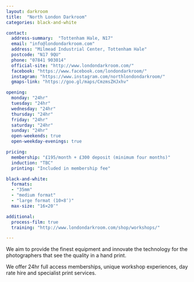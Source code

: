 ```yaml
---
layout: darkroom
title:  "North London Darkroom"
categories: black-and-white

contact:
  address-summary:  "Tottenham Hale, N17"
  email: "info@londondarkroom.com"
  address: "Milmead Industrial Center, Tottenham Hale"
  postcode: "N17 9QU"
  phone: "07841 903014"
  official-site: "http://www.londondarkroom.com/"
  facebook: "https://www.facebook.com/londondarkroom/"
  instagram: "https://www.instagram.com/northlondondarkroom/"
  gmaps-link: "https://goo.gl/maps/CmzmsZHJxhv"

opening:
  monday: "24hr"
  tuesday: "24hr"
  wednesday: "24hr"
  thursday: "24hr"
  friday: "24hr"
  saturday: "24hr"
  sunday: "24hr"
  open-weekends: true
  open-weekday-evenings: true

pricing:
  membership: "£195/month + £300 deposit (minimum four months)"
  induction: "TBC"
  printing: "Included in membership fee"

black-and-white:
  formats:
  - "35mm"
  - "medium format"
  - "large format (10×8″)"
  max-size: "16×20″"

additional:
  process-film: true
  training: "http://www.londondarkroom.com/shop/workshops/"

---
```


We aim to provide the finest equipment and innovate the technology for the photographers that see the quality in a hand print.

We offer 24hr full access memberships, unique workshop experiences, day rate hire and specialist print services.
